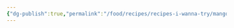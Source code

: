 ```yaml
---
{"dg-publish":true,"permalink":"/food/recipes/recipes-i-wanna-try/mango-sticky-rice/","created":"2025-03-09T19:21:17.691+08:00","updated":"2025-03-25T20:38:48.387+08:00"}
---
```


